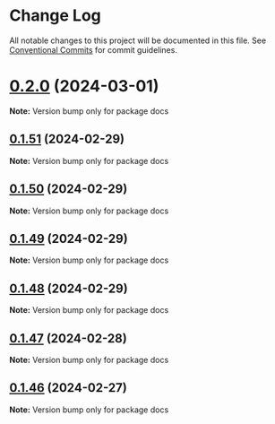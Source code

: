 # Change Log

All notable changes to this project will be documented in this file.
See [Conventional Commits](https://conventionalcommits.org) for commit guidelines.

# [0.2.0](https://github.com/Salable/salable-web-components-stenciljs/compare/v0.1.51...v0.2.0) (2024-03-01)

**Note:** Version bump only for package docs





## [0.1.51](https://github.com/Salable/salable-web-components-stenciljs/compare/v0.1.50...v0.1.51) (2024-02-29)

**Note:** Version bump only for package docs





## [0.1.50](https://github.com/Salable/salable-web-components-stenciljs/compare/v0.1.49...v0.1.50) (2024-02-29)

**Note:** Version bump only for package docs





## [0.1.49](https://github.com/Salable/salable-web-components-stenciljs/compare/v0.1.48...v0.1.49) (2024-02-29)

**Note:** Version bump only for package docs





## [0.1.48](https://github.com/Salable/salable-web-components-stenciljs/compare/v0.1.47...v0.1.48) (2024-02-29)

**Note:** Version bump only for package docs





## [0.1.47](https://github.com/Salable/salable-web-components-stenciljs/compare/v0.1.46...v0.1.47) (2024-02-28)

**Note:** Version bump only for package docs





## [0.1.46](https://github.com/Salable/salable-web-components-stenciljs/compare/v0.1.45...v0.1.46) (2024-02-27)

**Note:** Version bump only for package docs
